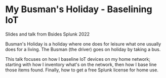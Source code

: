 # My Busman's Holiday - Baselining IoT

Slides and talk from Bsides Splunk 2022

Busman's Holiday is a holiday where one does for leisure what one usually does for a living.  The Busman (the driver) goes on holiday by taking a bus.

This talk focuses on how I baseline IoT devices on my home network; starting with how I inventory what's on the network, then how I base line those items found.  Finally, how to get a free Splunk license for home use.
